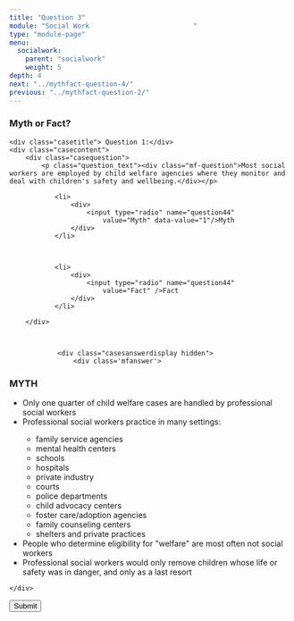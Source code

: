```yaml
---
title: "Question 3"
module: "Social Work                          "
type: "module-page"
menu:
  socialwork:
    parent: "socialwork"
    weight: 5
depth: 4
next: "../mythfact-question-4/"
previous: "../mythfact-question-2/"
---
```

<form method="post" action="."><div class="pageblock gameshow"><h3>Myth or Fact?</h3>










  




<div class="cases">
    
    <div class="casetitle"> Question 1:</div>
    <div class="casecontent">
        <div class="casequestion">
            <p class="question_text"><div class="mf-question">Most social workers are employed by child welfare agencies where they monitor and deal with children's safety and wellbeing.</div></p>
            
                
                    

<ol type="A">
    
        
            <li>
                <div>
                    <input type="radio" name="question44"
                        value="Myth" data-value="1"/>Myth
                </div>
            </li>
        
    
        
            <li>
                <div>
                    <input type="radio" name="question44"
                        value="Fact" />Fact
                </div>
            </li>
        
    
</ol>

                

                

                
            
        </div>

        
            
                <div class="casesanswerdisplay hidden">
                    <div class='mfanswer'>
<h3>MYTH</h3>
<ul>
<li>Only one quarter of child welfare cases are handled by professional social workers</li>
<li>Professional social workers practice in many settings:
<div class='mfanswersubbullets'>
<ul>
<li>family service agencies</li>
<li>mental health centers</li>
<li>schools</li>
<li>hospitals</li>
<li>private industry</li>
<li>courts</li>
<li>police departments</li>
<li>child advocacy centers</li>
<li>foster care/adoption agencies</li>
<li>family counseling centers</li>
<li>shelters and private practices</li>
</ul></div></li>
<li>People who determine eligibility for "welfare" are most often not social workers</li>
<li>Professional social workers would only remove children whose life or safety was in danger, and only as a last resort</li>
</ul>
</div>
                </div>
            
        
    </div>
</div>




</div><div class="submit-container"><input class="btn btn-info btn-submit-section" type="submit" value="Submit" /></div></form>
